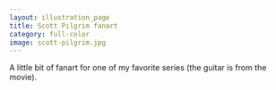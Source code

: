 ```yaml
---
layout: illustration_page
title: Scott Pilgrim fanart
category: full-color
image: scott-pilgrim.jpg
---
```


A little bit of fanart for one of my favorite series (the guitar is from the movie). 